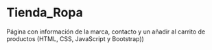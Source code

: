 # Tienda_Ropa
Página con información de la marca, contacto y un añadir al carrito de productos (HTML, CSS, JavaScript y Bootstrap))
